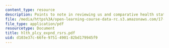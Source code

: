 ```yaml
---
content_type: resource
description: Points to note in reviewing us and comparative health status data.
file: /media/https%3A/open-learning-course-data-rc.s3.amazonaws.com/17-315-comparative-health-policy-fall-2004/d103e37c66fe9751490182bd179945f9_hlth_plcy_expnd_rsrs.pdf
file_type: application/pdf
resourcetype: Document
title: hlth_plcy_expnd_rsrs.pdf
uid: d103e37c-66fe-9751-4901-82bd179945f9
---
```

